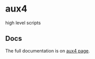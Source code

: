 # aux4
high level scripts

## Docs
The full documentation is on [aux4 page](https://definitylabs.github.io/#/products/aux4).
